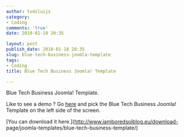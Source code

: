 ```yaml
---
author: tvdsluijs
category:
- Coding
comments: 'true'
date: 2010-01-18 20:35

layout: post
publish_date: 2010-01-18 20:35
slug: blue-tech-business-joomla-template
tags:
- Coding
title: Blue Tech Business Joomla! Template

---
```

Blue Tech Business Joomla! Template.  
  
Like to see a demo ? Go [here](http://demos.gebruikmaar.nl/joomla/) and pick
the Blue Tech Business Joomla! Template on the left side of the screen.  
  
[You can download it here.](http://www.iamboredsoiblog.eu/download-
page/joomla-templates/blue-tech-business-template/)

